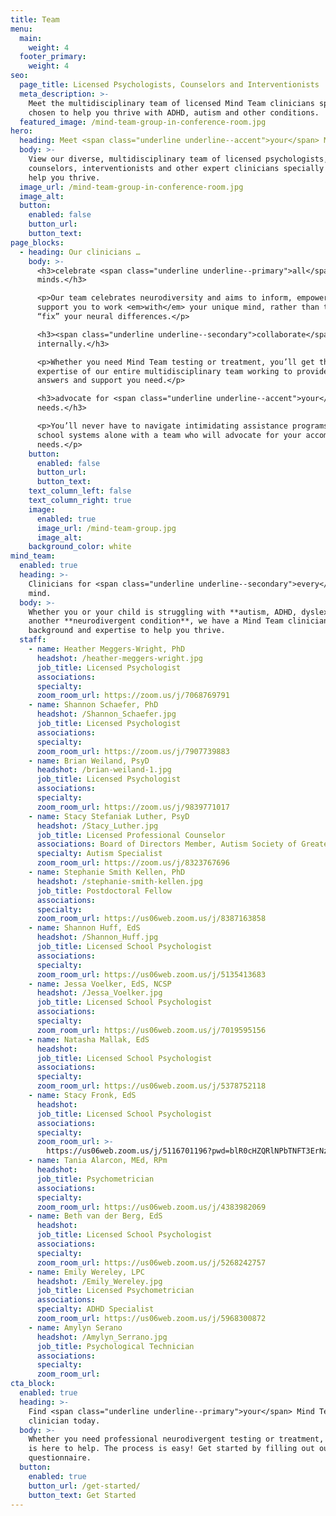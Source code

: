 ```yaml
---
title: Team
menu:
  main:
    weight: 4
  footer_primary:
    weight: 4
seo:
  page_title: Licensed Psychologists, Counselors and Interventionists
  meta_description: >-
    Meet the multidisciplinary team of licensed Mind Team clinicians specially
    chosen to help you thrive with ADHD, autism and other conditions.
  featured_image: /mind-team-group-in-conference-room.jpg
hero:
  heading: Meet <span class="underline underline--accent">your</span> Mind Team.
  body: >-
    View our diverse, multidisciplinary team of licensed psychologists,
    counselors, interventionists and other expert clinicians specially chosen to
    help you thrive.
  image_url: /mind-team-group-in-conference-room.jpg
  image_alt:
  button:
    enabled: false
    button_url:
    button_text:
page_blocks:
  - heading: Our clinicians …
    body: >-
      <h3>celebrate <span class="underline underline--primary">all</span>
      minds.</h3>

      <p>Our team celebrates neurodiversity and aims to inform, empower and
      support you to work <em>with</em> your unique mind, rather than trying to
      “fix” your neural differences.</p>

      <h3><span class="underline underline--secondary">collaborate</span>
      internally.</h3>

      <p>Whether you need Mind Team testing or treatment, you’ll get the
      expertise of our entire multidisciplinary team working to provide the
      answers and support you need.</p>

      <h3>advocate for <span class="underline underline--accent">your</span>
      needs.</h3>

      <p>You’ll never have to navigate intimidating assistance programs or
      school systems alone with a team who will advocate for your accommodation
      needs.</p>
    button:
      enabled: false
      button_url:
      button_text:
    text_column_left: false
    text_column_right: true
    image:
      enabled: true
      image_url: /mind-team-group.jpg
      image_alt:
    background_color: white
mind_team:
  enabled: true
  heading: >-
    Clinicians for <span class="underline underline--secondary">every</span>
    mind.
  body: >-
    Whether you or your child is struggling with **autism, ADHD, dyslexia** or
    another **neurodivergent condition**, we have a Mind Team clinician with the
    background and expertise to help you thrive.
  staff:
    - name: Heather Meggers-Wright, PhD
      headshot: /heather-meggers-wright.jpg
      job_title: Licensed Psychologist
      associations:
      specialty:
      zoom_room_url: https://zoom.us/j/7068769791
    - name: Shannon Schaefer, PhD
      headshot: /Shannon_Schaefer.jpg
      job_title: Licensed Psychologist
      associations:
      specialty:
      zoom_room_url: https://zoom.us/j/7907739883
    - name: Brian Weiland, PsyD
      headshot: /brian-weiland-1.jpg
      job_title: Licensed Psychologist
      associations:
      specialty:
      zoom_room_url: https://zoom.us/j/9839771017
    - name: Stacy Stefaniak Luther, PsyD
      headshot: /Stacy_Luther.jpg
      job_title: Licensed Professional Counselor
      associations: Board of Directors Member, Autism Society of Greater Wisconsin
      specialty: Autism Specialist
      zoom_room_url: https://zoom.us/j/8323767696
    - name: Stephanie Smith Kellen, PhD
      headshot: /stephanie-smith-kellen.jpg
      job_title: Postdoctoral Fellow
      associations:
      specialty:
      zoom_room_url: https://us06web.zoom.us/j/8387163858
    - name: Shannon Huff, EdS
      headshot: /Shannon_Huff.jpg
      job_title: Licensed School Psychologist
      associations:
      specialty:
      zoom_room_url: https://us06web.zoom.us/j/5135413683
    - name: Jessa Voelker, EdS, NCSP
      headshot: /Jessa_Voelker.jpg
      job_title: Licensed School Psychologist
      associations:
      specialty:
      zoom_room_url: https://us06web.zoom.us/j/7019595156
    - name: Natasha Mallak, EdS
      headshot:
      job_title: Licensed School Psychologist
      associations:
      specialty:
      zoom_room_url: https://us06web.zoom.us/j/5378752118
    - name: Stacy Fronk, EdS
      headshot:
      job_title: Licensed School Psychologist
      associations:
      specialty:
      zoom_room_url: >-
        https://us06web.zoom.us/j/5116701196?pwd=blR0cHZQRlNPbTNFT3ErNzV3bEo0UT09
    - name: Tania Alarcon, MEd, RPm
      headshot:
      job_title: Psychometrician
      associations:
      specialty:
      zoom_room_url: https://us06web.zoom.us/j/4383982069
    - name: Beth van der Berg, EdS
      headshot:
      job_title: Licensed School Psychologist
      associations:
      specialty:
      zoom_room_url: https://us06web.zoom.us/j/5268242757
    - name: Emily Wereley, LPC
      headshot: /Emily_Wereley.jpg
      job_title: Licensed Psychometrician
      associations:
      specialty: ADHD Specialist
      zoom_room_url: https://us06web.zoom.us/j/5968300872
    - name: Amylyn Serano
      headshot: /Amylyn_Serrano.jpg
      job_title: Psychological Technician
      associations:
      specialty:
      zoom_room_url:
cta_block:
  enabled: true
  heading: >-
    Find <span class="underline underline--primary">your</span> Mind Team
    clinician today.
  body: >-
    Whether you need professional neurodivergent testing or treatment, our team
    is here to help. The process is easy! Get started by filling out our brief
    questionnaire.
  button:
    enabled: true
    button_url: /get-started/
    button_text: Get Started
---
```

